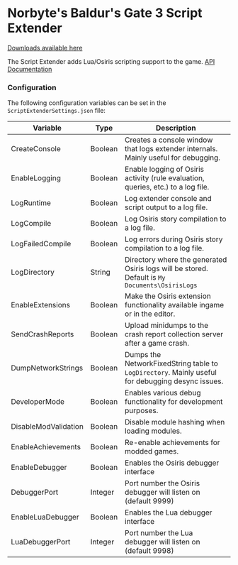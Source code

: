 # Norbyte's Baldur's Gate 3 Script Extender

[Downloads available here](https://github.com/Norbyte/bg3se/releases)

The Script Extender adds Lua/Osiris scripting support to the game.
[API Documentation](https://github.com/Norbyte/bg3se/blob/master/Docs/API.md)

### Configuration

The following configuration variables can be set in the `ScriptExtenderSettings.json` file:

| Variable | Type | Description |
|--|--|--|
| CreateConsole | Boolean | Creates a console window that logs extender internals. Mainly useful for debugging. |
| EnableLogging | Boolean | Enable logging of Osiris activity (rule evaluation, queries, etc.) to a log file. |
| LogRuntime | Boolean | Log extender console and script output to a log file. |
| LogCompile | Boolean | Log Osiris story compilation to a log file. |
| LogFailedCompile | Boolean | Log errors during Osiris story compilation to a log file. |
| LogDirectory | String | Directory where the generated Osiris logs will be stored. Default is `My Documents\OsirisLogs` |
| EnableExtensions | Boolean | Make the Osiris extension functionality available ingame or in the editor. |
| SendCrashReports | Boolean | Upload minidumps to the crash report collection server after a game crash. |
| DumpNetworkStrings | Boolean | Dumps the NetworkFixedString table to `LogDirectory`. Mainly useful for debugging desync issues. |
| DeveloperMode | Boolean | Enables various debug functionality for development purposes. |
| DisableModValidation | Boolean | Disable module hashing when loading modules. |
| EnableAchievements | Boolean | Re-enable achievements for modded games. |
| EnableDebugger | Boolean | Enables the Osiris debugger interface |
| DebuggerPort | Integer | Port number the Osiris debugger will listen on (default 9999) |
| EnableLuaDebugger | Boolean | Enables the Lua debugger interface |
| LuaDebuggerPort | Integer | Port number the Lua debugger will listen on (default 9998) |
